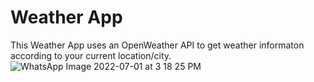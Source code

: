 # Weather App
This Weather App uses an OpenWeather API to get weather informaton according to your current location/city.![WhatsApp Image 2022-07-01 at 3 18 25 PM](https://user-images.githubusercontent.com/89931435/176876064-061e9815-f78f-4da5-afd7-beff3f1a2658.jpeg)

